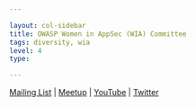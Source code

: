 ```yaml
---

layout: col-sidebar
title: OWASP Women in AppSec (WIA) Committee
tags: diversity, wia
level: 4
type: 

---
```


<!-- rebuild 1 -->
[Mailing List](https://groups.google.com/a/owasp.org/forum/?hl=en#!forum/wia-committee) | [Meetup](https://www.meetup.com/womeninappsec) | [YouTube](https://www.youtube.com/channel/UCNtmqb4TjrJlkr-ZND5tmYg) | [Twitter](https://twitter.com/OWASPWIA)
